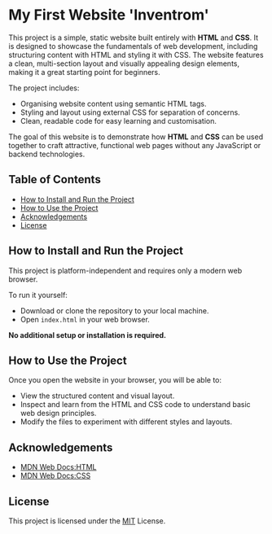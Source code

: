 # My First Website 'Inventrom'

This project is a simple, static website built entirely with **HTML** and **CSS**. It is designed to showcase the fundamentals of web development, including structuring content with HTML and styling it with CSS. The website features a clean, multi-section layout and visually appealing design elements, making it a great starting point for beginners.

The project includes:
- Organising website content using semantic HTML tags.
- Styling and layout using external CSS for separation of concerns.
- Clean, readable code for easy learning and customisation.
    
The goal of this website is to demonstrate how **HTML** and **CSS** can be used together to craft attractive, functional web pages without any JavaScript or backend technologies.

## Table of Contents

- [How to Install and Run the Project](#how-to-install-and-run-the-project)
- [How to Use the Project](#how-to-use-the-project)
- [Acknowledgements](#acknowledgements)
- [License](#license)

## How to Install and Run the Project

This project is platform-independent and requires only a modern web browser.

To run it yourself:
- Download or clone the repository to your local machine.
- Open `index.html` in your web browser.

**No additional setup or installation is required.**

## How to Use the Project

Once you open the website in your browser, you will be able to:
- View the structured content and visual layout.
- Inspect and learn from the HTML and CSS code to understand basic web design principles.
- Modify the files to experiment with different styles and layouts.

## Acknowledgements

 - [MDN Web Docs:HTML](https://developer.mozilla.org/docs/Web/HTML)
 - [MDN Web Docs:CSS](https://developer.mozilla.org/docs/Web/CSS)

## License
This project is licensed under the [MIT](LICENSE) License.
